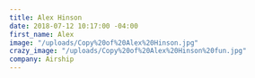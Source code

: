 ```yaml
---
title: Alex Hinson
date: 2018-07-12 10:17:00 -04:00
first_name: Alex
image: "/uploads/Copy%20of%20Alex%20Hinson.jpg"
crazy_image: "/uploads/Copy%20of%20Alex%20Hinson%20fun.jpg"
company: Airship
---
```


